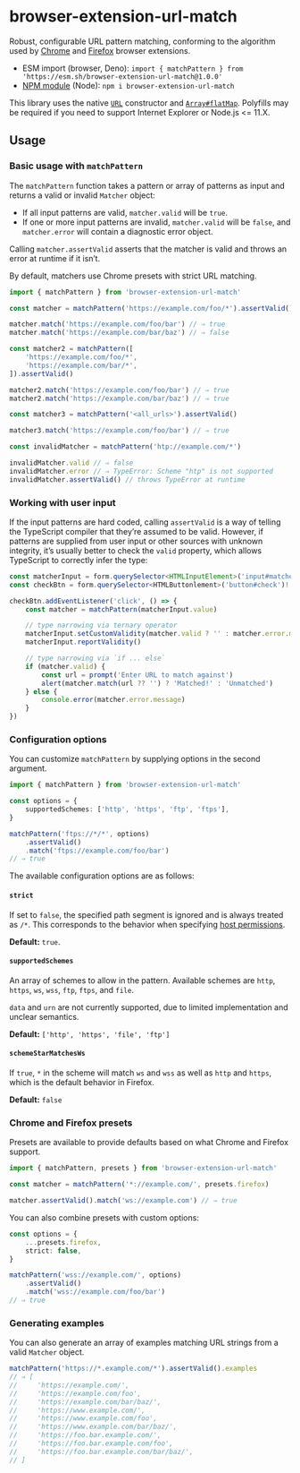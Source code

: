 # browser-extension-url-match

Robust, configurable URL pattern matching, conforming to the algorithm used by [Chrome](https://developer.chrome.com/docs/extensions/mv3/match_patterns/) and [Firefox](https://developer.mozilla.org/en-US/docs/Mozilla/Add-ons/WebExtensions/Match_patterns) browser extensions.

* ESM import (browser, Deno): `import { matchPattern } from 'https://esm.sh/browser-extension-url-match@1.0.0'`
* [NPM module](https://www.npmjs.com/package/browser-extension-url-match) (Node): `npm i browser-extension-url-match`

This library uses the native [`URL`](https://developer.mozilla.org/en-US/docs/Web/API/URL/URL) constructor and [`Array#flatMap`](https://developer.mozilla.org/en-US/docs/Web/JavaScript/Reference/Global_Objects/Array/flatMap). Polyfills may be required if you need to support Internet Explorer or Node.js <= 11.X.

## Usage

### Basic usage with `matchPattern`

The `matchPattern` function takes a pattern or array of patterns as input and returns a valid or invalid `Matcher` object:
* If all input patterns are valid, `matcher.valid` will be `true`.
* If one or more input patterns are invalid, `matcher.valid` will be `false`, and `matcher.error` will contain a diagnostic error object.

Calling `matcher.assertValid` asserts that the matcher is valid and throws an error at runtime if it isn’t.

By default, matchers use Chrome presets with strict URL matching.

```ts
import { matchPattern } from 'browser-extension-url-match'

const matcher = matchPattern('https://example.com/foo/*').assertValid()

matcher.match('https://example.com/foo/bar') // ⇒ true
matcher.match('https://example.com/bar/baz') // ⇒ false

const matcher2 = matchPattern([
    'https://example.com/foo/*',
    'https://example.com/bar/*',
]).assertValid()

matcher2.match('https://example.com/foo/bar') // ⇒ true
matcher2.match('https://example.com/bar/baz') // ⇒ true

const matcher3 = matchPattern('<all_urls>').assertValid()

matcher3.match('https://example.com/foo/bar') // ⇒ true

const invalidMatcher = matchPattern('htp://example.com/*')

invalidMatcher.valid // ⇒ false
invalidMatcher.error // ⇒ TypeError: Scheme "htp" is not supported
invalidMatcher.assertValid() // throws TypeError at runtime
```

### Working with user input

If the input patterns are hard coded, calling `assertValid` is a way of telling the TypeScript compiler that they’re assumed to be valid. However, if patterns are supplied from user input or other sources with unknown integrity, it’s usually better to check the `valid` property, which allows TypeScript to correctly infer the type:

```ts
const matcherInput = form.querySelector<HTMLInputElement>('input#matcher')!
const checkBtn = form.querySelector<HTMLButtonlement>('button#check')!

checkBtn.addEventListener('click', () => {
    const matcher = matchPattern(matcherInput.value)

    // type narrowing via ternary operator
    matcherInput.setCustomValidity(matcher.valid ? '' : matcher.error.message)
    matcherInput.reportValidity()

    // type narrowing via `if ... else`
    if (matcher.valid) {
        const url = prompt('Enter URL to match against')
        alert(matcher.match(url ?? '') ? 'Matched!' : 'Unmatched')
    } else {
        console.error(matcher.error.message)
    }
})
```

### Configuration options

You can customize `matchPattern` by supplying options in the second argument.

```ts
import { matchPattern } from 'browser-extension-url-match'

const options = {
    supportedSchemes: ['http', 'https', 'ftp', 'ftps'],
}

matchPattern('ftps://*/*', options)
    .assertValid()
    .match('ftps://example.com/foo/bar')
// ⇒ true
```

The available configuration options are as follows:

#### `strict`

If set to `false`, the specified path segment is ignored and is always treated as `/*`. This corresponds to the behavior when specifying [host permissions](https://developer.chrome.com/docs/extensions/mv3/declare_permissions/).

**Default:** `true`.

#### `supportedSchemes`

An array of schemes to allow in the pattern. Available schemes are `http`, `https`, `ws`, `wss`, `ftp`, `ftps`, and `file`.

`data` and `urn` are not currently supported, due to limited implementation and unclear semantics.

**Default:** `['http', 'https', 'file', 'ftp']`

#### `schemeStarMatchesWs`

If `true`, `*` in the scheme will match `ws` and `wss` as well as `http` and `https`, which is the default behavior in Firefox.

**Default:** `false`

### Chrome and Firefox presets

Presets are available to provide defaults based on what Chrome and Firefox support.

```ts
import { matchPattern, presets } from 'browser-extension-url-match'

const matcher = matchPattern('*://example.com/', presets.firefox)

matcher.assertValid().match('ws://example.com') // ⇒ true
```

You can also combine presets with custom options:

```ts
const options = {
    ...presets.firefox,
    strict: false,
}

matchPattern('wss://example.com/', options)
    .assertValid()
    .match('wss://example.com/foo/bar')
// ⇒ true
```

### Generating examples

You can also generate an array of examples matching URL strings from a valid `Matcher` object.

```ts
matchPattern('https://*.example.com/*').assertValid().examples
// ⇒ [
//     'https://example.com/',
//     'https://example.com/foo',
//     'https://example.com/bar/baz/',
//     'https://www.example.com/',
//     'https://www.example.com/foo',
//     'https://www.example.com/bar/baz/',
//     'https://foo.bar.example.com/',
//     'https://foo.bar.example.com/foo',
//     'https://foo.bar.example.com/bar/baz/',
// ]
```
